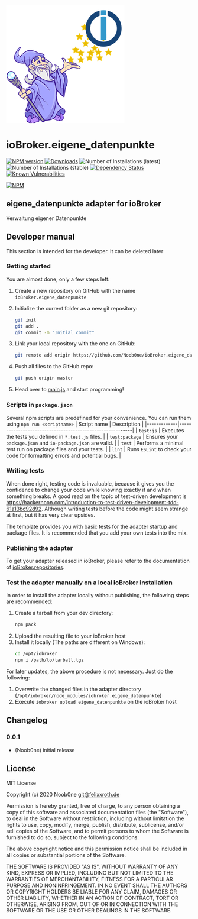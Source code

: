 ![Logo](admin/eigene_datenpunkte.png)
# ioBroker.eigene_datenpunkte

[![NPM version](http://img.shields.io/npm/v/iobroker.eigene_datenpunkte.svg)](https://www.npmjs.com/package/iobroker.eigene_datenpunkte)
[![Downloads](https://img.shields.io/npm/dm/iobroker.eigene_datenpunkte.svg)](https://www.npmjs.com/package/iobroker.eigene_datenpunkte)
![Number of Installations (latest)](http://iobroker.live/badges/eigene_datenpunkte-installed.svg)
![Number of Installations (stable)](http://iobroker.live/badges/eigene_datenpunkte-stable.svg)
[![Dependency Status](https://img.shields.io/david/Noob0ne/iobroker.eigene_datenpunkte.svg)](https://david-dm.org/Noob0ne/iobroker.eigene_datenpunkte)
[![Known Vulnerabilities](https://snyk.io/test/github/Noob0ne/ioBroker.eigene_datenpunkte/badge.svg)](https://snyk.io/test/github/Noob0ne/ioBroker.eigene_datenpunkte)

[![NPM](https://nodei.co/npm/iobroker.eigene_datenpunkte.png?downloads=true)](https://nodei.co/npm/iobroker.eigene_datenpunkte/)

## eigene_datenpunkte adapter for ioBroker

Verwaltung eigener Datenpunkte

## Developer manual
This section is intended for the developer. It can be deleted later

### Getting started

You are almost done, only a few steps left:
1. Create a new repository on GitHub with the name `ioBroker.eigene_datenpunkte`
1. Initialize the current folder as a new git repository:  
	```bash
	git init
	git add .
	git commit -m "Initial commit"
	```
1. Link your local repository with the one on GitHub:  
	```bash
	git remote add origin https://github.com/Noob0ne/ioBroker.eigene_datenpunkte
	```

1. Push all files to the GitHub repo:  
	```bash
	git push origin master
	```
1. Head over to [main.js](main.js) and start programming!

### Scripts in `package.json`
Several npm scripts are predefined for your convenience. You can run them using `npm run <scriptname>`
| Script name | Description                                              |
|-------------|----------------------------------------------------------|
| `test:js`   | Executes the tests you defined in `*.test.js` files.     |
| `test:package`    | Ensures your `package.json` and `io-package.json` are valid. |
| `test` | Performs a minimal test run on package files and your tests. |
| `lint` | Runs `ESLint` to check your code for formatting errors and potential bugs. |

### Writing tests
When done right, testing code is invaluable, because it gives you the 
confidence to change your code while knowing exactly if and when 
something breaks. A good read on the topic of test-driven development 
is https://hackernoon.com/introduction-to-test-driven-development-tdd-61a13bc92d92. 
Although writing tests before the code might seem strange at first, but it has very 
clear upsides.

The template provides you with basic tests for the adapter startup and package files.
It is recommended that you add your own tests into the mix.

### Publishing the adapter
To get your adapter released in ioBroker, please refer to the documentation 
of [ioBroker.repositories](https://github.com/ioBroker/ioBroker.repositories#requirements-for-adapter-to-get-added-to-the-latest-repository).

### Test the adapter manually on a local ioBroker installation
In order to install the adapter locally without publishing, the following steps are recommended:
1. Create a tarball from your dev directory:  
	```bash
	npm pack
	```
1. Upload the resulting file to your ioBroker host
1. Install it locally (The paths are different on Windows):
	```bash
	cd /opt/iobroker
	npm i /path/to/tarball.tgz
	```

For later updates, the above procedure is not necessary. Just do the following:
1. Overwrite the changed files in the adapter directory (`/opt/iobroker/node_modules/iobroker.eigene_datenpunkte`)
1. Execute `iobroker upload eigene_datenpunkte` on the ioBroker host

## Changelog

### 0.0.1
* (Noob0ne) initial release

## License
MIT License

Copyright (c) 2020 Noob0ne <git@felixxroth.de>

Permission is hereby granted, free of charge, to any person obtaining a copy
of this software and associated documentation files (the "Software"), to deal
in the Software without restriction, including without limitation the rights
to use, copy, modify, merge, publish, distribute, sublicense, and/or sell
copies of the Software, and to permit persons to whom the Software is
furnished to do so, subject to the following conditions:

The above copyright notice and this permission notice shall be included in all
copies or substantial portions of the Software.

THE SOFTWARE IS PROVIDED "AS IS", WITHOUT WARRANTY OF ANY KIND, EXPRESS OR
IMPLIED, INCLUDING BUT NOT LIMITED TO THE WARRANTIES OF MERCHANTABILITY,
FITNESS FOR A PARTICULAR PURPOSE AND NONINFRINGEMENT. IN NO EVENT SHALL THE
AUTHORS OR COPYRIGHT HOLDERS BE LIABLE FOR ANY CLAIM, DAMAGES OR OTHER
LIABILITY, WHETHER IN AN ACTION OF CONTRACT, TORT OR OTHERWISE, ARISING FROM,
OUT OF OR IN CONNECTION WITH THE SOFTWARE OR THE USE OR OTHER DEALINGS IN THE
SOFTWARE.